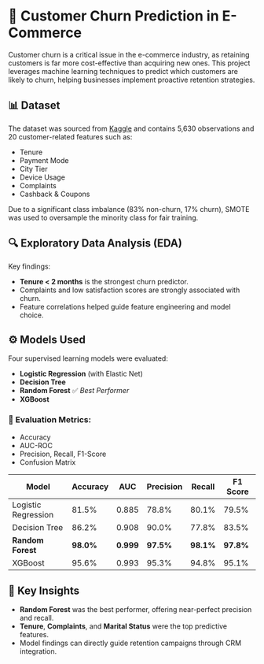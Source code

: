 # 🛒 Customer Churn Prediction in E-Commerce

Customer churn is a critical issue in the e-commerce industry, as retaining customers is far more cost-effective than acquiring new ones. This project leverages machine learning techniques to predict which customers are likely to churn, helping businesses implement proactive retention strategies.

## 📊 Dataset

The dataset was sourced from [Kaggle](https://www.kaggle.com/datasets/ankitverma2010/ecommerce-customer-churn-analysis-and-prediction) and contains 5,630 observations and 20 customer-related features such as:

- Tenure
- Payment Mode
- City Tier
- Device Usage
- Complaints
- Cashback & Coupons

Due to a significant class imbalance (83% non-churn, 17% churn), SMOTE was used to oversample the minority class for fair training.

## 🔍 Exploratory Data Analysis (EDA)

Key findings:
- **Tenure < 2 months** is the strongest churn predictor.
- Complaints and low satisfaction scores are strongly associated with churn.
- Feature correlations helped guide feature engineering and model choice.

## ⚙️ Models Used

Four supervised learning models were evaluated:
- **Logistic Regression** (with Elastic Net)
- **Decision Tree**
- **Random Forest** ✅ *Best Performer*
- **XGBoost**

### 🧪 Evaluation Metrics:
- Accuracy
- AUC-ROC
- Precision, Recall, F1-Score
- Confusion Matrix

| Model              | Accuracy | AUC  | Precision | Recall | F1 Score |
|-------------------|----------|------|-----------|--------|----------|
| Logistic Regression | 81.5%   | 0.885 | 78.8%    | 80.1%  | 79.5%    |
| Decision Tree      | 86.2%   | 0.908 | 90.0%    | 77.8%  | 83.5%    |
| **Random Forest**  | **98.0%**| **0.999**| **97.5%** | **98.1%** | **97.8%** |
| XGBoost            | 95.6%   | 0.993 | 95.3%    | 94.8%  | 95.1%    |

## 🌟 Key Insights

- **Random Forest** was the best performer, offering near-perfect precision and recall.
- **Tenure**, **Complaints**, and **Marital Status** were the top predictive features.
- Model findings can directly guide retention campaigns through CRM integration.



